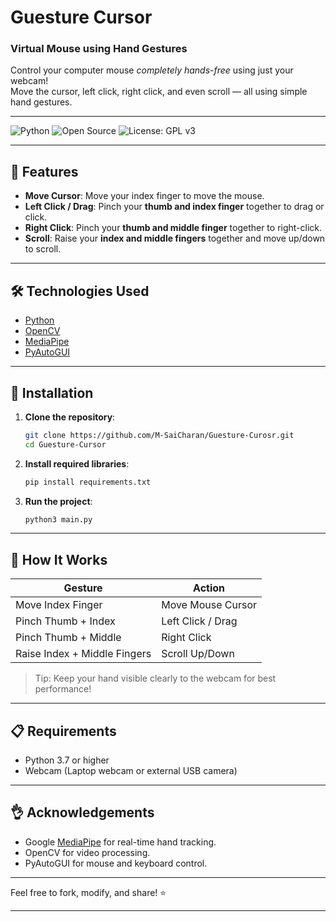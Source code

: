 # Guesture Cursor
### Virtual Mouse using Hand Gestures


Control your computer mouse *completely hands-free* using just your webcam!  
Move the cursor, left click, right click, and even scroll — all using simple hand gestures.

---

![Python](https://img.shields.io/badge/Python-3.7%2B-blue)
![Open Source](https://img.shields.io/badge/Open%20Source-Yes-brightgreen)
![License: GPL v3](https://img.shields.io/badge/License-GPLv3-blue.svg)

---

## 📸 Features

- **Move Cursor**: Move your index finger to move the mouse.
- **Left Click / Drag**: Pinch your **thumb and index finger** together to drag or click.
- **Right Click**: Pinch your **thumb and middle finger** together to right-click.
- **Scroll**: Raise your **index and middle fingers** together and move up/down to scroll.

---

## 🛠️ Technologies Used

- [Python](https://www.python.org/)
- [OpenCV](https://opencv.org/)
- [MediaPipe](https://google.github.io/mediapipe/)
- [PyAutoGUI](https://pyautogui.readthedocs.io/en/latest/)

---

## 🚀 Installation

1. **Clone the repository**:

   ```bash
   git clone https://github.com/M-SaiCharan/Guesture-Curosr.git
   cd Guesture-Cursor
   ```

2. **Install required libraries**:

   ```bash
   pip install requirements.txt
   ```

3. **Run the project**:

   ```bash
   python3 main.py
   ```

---

## 🢏 How It Works

| Gesture              | Action              |
|----------------------|---------------------|
| Move Index Finger     | Move Mouse Cursor   |
| Pinch Thumb + Index   | Left Click / Drag   |
| Pinch Thumb + Middle  | Right Click         |
| Raise Index + Middle Fingers | Scroll Up/Down |

> Tip: Keep your hand visible clearly to the webcam for best performance!

---

## 📋 Requirements

- Python 3.7 or higher
- Webcam (Laptop webcam or external USB camera)

---



## 👌 Acknowledgements

- Google [MediaPipe](https://google.github.io/mediapipe/) for real-time hand tracking.
- OpenCV for video processing.
- PyAutoGUI for mouse and keyboard control.

---


 
Feel free to fork, modify, and share! ⭐

---

